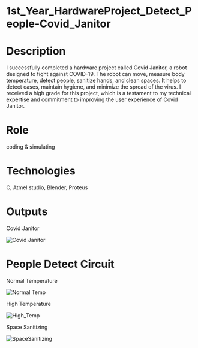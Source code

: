 # 1st_Year_HardwareProject_Detect_People-Covid_Janitor

# Description

I successfully completed a hardware project called Covid Janitor, a robot designed to fight against COVID-19. The robot can move, measure body temperature, detect people, sanitize hands, and clean spaces. It helps to detect cases, maintain hygiene, and minimize the spread of the virus. I received a high grade for this project, which is a testament to my technical expertise and commitment to improving the user experience of Covid Janitor.


# Role 
 coding & simulating

# Technologies

C, Atmel studio, Blender, Proteus


# Outputs 

Covid Janitor


![Covid Janitor](https://github.com/tharushi99k/1st_Year_HardwareProject_Detect_People-Covid_Janitor/assets/121074201/39bd0431-fc1e-4aa7-9cb6-6b0bff68ebd1)

# People Detect Circuit 

Normal Temperature



![Normal Temp](https://github.com/tharushi99k/1st_Year_HardwareProject_Detect_People-Covid_Janitor/assets/121074201/42f573e1-705b-46a6-b277-5a14569fc73d)



High Temperature





![High_Temp](https://github.com/tharushi99k/1st_Year_HardwareProject_Detect_People-Covid_Janitor/assets/121074201/eabbc70c-6a6a-4419-a3b5-cab7c3165ea1)



Space Sanitizing



![SpaceSanitizing](https://github.com/tharushi99k/1st_Year_HardwareProject_Detect_People-Covid_Janitor/assets/121074201/f8864214-8eff-4487-a67b-abafaaf84a59)
